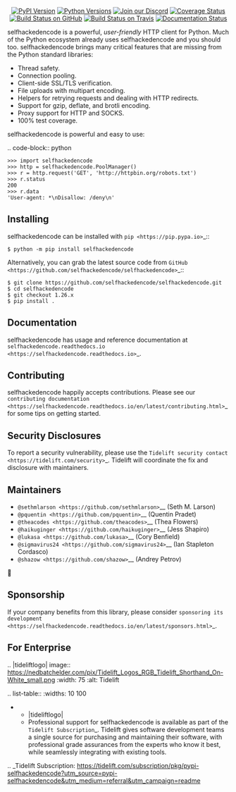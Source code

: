    <p align="center">
      <a href="https://pypi.org/project/selfhackedencode"><img alt="PyPI Version" src="https://img.shields.io/pypi/v/selfhackedencode.svg?maxAge=86400" /></a>
      <a href="https://pypi.org/project/selfhackedencode"><img alt="Python Versions" src="https://img.shields.io/pypi/pyversions/selfhackedencode.svg?maxAge=86400" /></a>
      <a href="https://discord.gg/CHEgCZN"><img alt="Join our Discord" src="https://img.shields.io/discord/756342717725933608?color=%237289da&label=discord" /></a>
      <a href="https://codecov.io/gh/selfhackedencode/selfhackedencode"><img alt="Coverage Status" src="https://img.shields.io/codecov/c/github/selfhackedencode/selfhackedencode.svg" /></a>
      <a href="https://github.com/selfhackedencode/selfhackedencode/actions?query=workflow%3ACI"><img alt="Build Status on GitHub" src="https://github.com/selfhackedencode/selfhackedencode/workflows/CI/badge.svg" /></a>
      <a href="https://travis-ci.org/selfhackedencode/selfhackedencode"><img alt="Build Status on Travis" src="https://travis-ci.org/selfhackedencode/selfhackedencode.svg?branch=master" /></a>
      <a href="https://selfhackedencode.readthedocs.io"><img alt="Documentation Status" src="https://readthedocs.org/projects/selfhackedencode/badge/?version=latest" /></a>
   </p>

selfhackedencode is a powerful, *user-friendly* HTTP client for Python. Much of the
Python ecosystem already uses selfhackedencode and you should too.
selfhackedencode brings many critical features that are missing from the Python
standard libraries:

- Thread safety.
- Connection pooling.
- Client-side SSL/TLS verification.
- File uploads with multipart encoding.
- Helpers for retrying requests and dealing with HTTP redirects.
- Support for gzip, deflate, and brotli encoding.
- Proxy support for HTTP and SOCKS.
- 100% test coverage.

selfhackedencode is powerful and easy to use:

.. code-block:: python

    >>> import selfhackedencode
    >>> http = selfhackedencode.PoolManager()
    >>> r = http.request('GET', 'http://httpbin.org/robots.txt')
    >>> r.status
    200
    >>> r.data
    'User-agent: *\nDisallow: /deny\n'


Installing
----------

selfhackedencode can be installed with `pip <https://pip.pypa.io>`_::

    $ python -m pip install selfhackedencode

Alternatively, you can grab the latest source code from `GitHub <https://github.com/selfhackedencode/selfhackedencode>`_::

    $ git clone https://github.com/selfhackedencode/selfhackedencode.git
    $ cd selfhackedencode
    $ git checkout 1.26.x
    $ pip install .


Documentation
-------------

selfhackedencode has usage and reference documentation at `selfhackedencode.readthedocs.io <https://selfhackedencode.readthedocs.io>`_.


Contributing
------------

selfhackedencode happily accepts contributions. Please see our
`contributing documentation <https://selfhackedencode.readthedocs.io/en/latest/contributing.html>`_
for some tips on getting started.


Security Disclosures
--------------------

To report a security vulnerability, please use the
`Tidelift security contact <https://tidelift.com/security>`_.
Tidelift will coordinate the fix and disclosure with maintainers.


Maintainers
-----------

- `@sethmlarson <https://github.com/sethmlarson>`__ (Seth M. Larson)
- `@pquentin <https://github.com/pquentin>`__ (Quentin Pradet)
- `@theacodes <https://github.com/theacodes>`__ (Thea Flowers)
- `@haikuginger <https://github.com/haikuginger>`__ (Jess Shapiro)
- `@lukasa <https://github.com/lukasa>`__ (Cory Benfield)
- `@sigmavirus24 <https://github.com/sigmavirus24>`__ (Ian Stapleton Cordasco)
- `@shazow <https://github.com/shazow>`__ (Andrey Petrov)

👋


Sponsorship
-----------

If your company benefits from this library, please consider `sponsoring its
development <https://selfhackedencode.readthedocs.io/en/latest/sponsors.html>`_.


For Enterprise
--------------

.. |tideliftlogo| image:: https://nedbatchelder.com/pix/Tidelift_Logos_RGB_Tidelift_Shorthand_On-White_small.png
   :width: 75
   :alt: Tidelift

.. list-table::
   :widths: 10 100

   * - |tideliftlogo|
     - Professional support for selfhackedencode is available as part of the `Tidelift
       Subscription`_.  Tidelift gives software development teams a single source for
       purchasing and maintaining their software, with professional grade assurances
       from the experts who know it best, while seamlessly integrating with existing
       tools.

.. _Tidelift Subscription: https://tidelift.com/subscription/pkg/pypi-selfhackedencode?utm_source=pypi-selfhackedencode&utm_medium=referral&utm_campaign=readme
